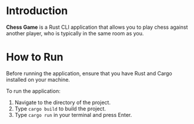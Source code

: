 # Introduction

**Chess Game** is a Rust CLI application that allows you to play chess against another player, who is typically in the same room as you.

# How to Run

Before running the application, ensure that you have Rust and Cargo installed on your machine.

To run the application:
1. Navigate to the directory of the project.
2. Type `cargo build` to build the project.
3. Type `cargo run` in your terminal and press Enter.